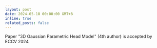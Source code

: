 ```yaml
---
layout: post
date: 2024-05-18 00:00:00 GMT+8
inline: true
related_posts: false
---
```


Paper "3D Gaussian Parametric Head Model" (4th author) is accepted by ECCV 2024